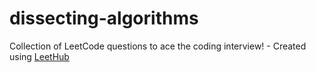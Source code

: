 # dissecting-algorithms
Collection of LeetCode questions to ace the coding interview! - Created using [LeetHub](https://github.com/QasimWani/LeetHub)
